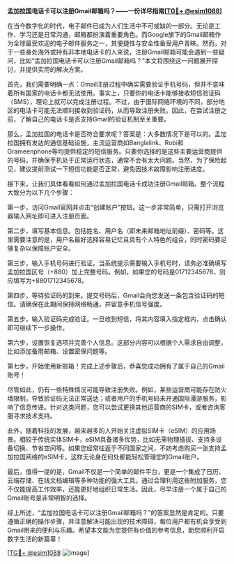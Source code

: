 **孟加拉国电话卡可以注册Gmail邮箱吗？——一份详尽指南[[TG💪+ @esim1088](https://t.me/s/esim1088)]**

在当今数字化的时代，电子邮件已成为人们生活中不可或缺的一部分。无论是工作、学习还是日常沟通，邮箱都扮演着重要角色。而Google旗下的Gmail邮箱作为全球最受欢迎的电子邮件服务之一，其便捷性与安全性备受用户青睐。然而，对于一些身处海外或持有非本地电话卡的人来说，注册Gmail邮箱可能会遇到一些疑问，比如“孟加拉国电话卡可以注册Gmail邮箱吗？”本文将围绕这一问题展开探讨，并提供实用的解决方案。

首先，我们需要明确一点：Gmail注册过程中确实需要验证手机号码，但并不意味着所有国家的电话卡都无法使用。事实上，只要你的电话卡能够接收短信验证码（SMS），理论上就可以完成注册过程。不过，由于国际网络环境的不同，部分地区的电话卡可能无法顺利接收到验证码，从而导致注册失败。因此，在尝试注册之前，了解自己的电话卡是否支持Gmail的验证机制至关重要。

那么，孟加拉国的电话卡是否符合要求呢？答案是：大多数情况下是可以的。孟加拉国拥有发达的通信基础设施，主流运营商如Banglalink、Robi和Grameenphone等均提供稳定的短信服务。只要你选择的是这些主要运营商提供的号码，并确保手机处于正常运行状态，通常不会有太大问题。当然，为了保险起见，建议提前测试一下短信功能是否正常，避免因技术故障影响注册进度。

接下来，让我们具体看看如何通过孟加拉国电话卡成功注册Gmail邮箱。整个流程大致分为以下几个步骤：

第一步，访问Gmail官网并点击“创建账户”按钮。这一步非常简单，只需打开浏览器输入网址即可进入注册页面。

第二步，填写基本信息。包括姓名、用户名（即未来邮箱地址前缀）、密码等。这里需要注意的是，用户名最好选择容易记忆且具有个人特色的组合，同时密码要足够复杂以保障账户安全。

第三步，输入手机号码进行验证。当系统提示需要输入手机号时，请务必准确填写孟加拉国区号（+880）加上完整号码。例如，如果您的号码是01712345678，则应填写为+8801712345678。

第四步，等待验证码的到来。提交号码后，Gmail会向您发送一条包含验证码的短信。请确保在此期间保持网络畅通，并留意手机信号强度。

第五步，输入验证码完成验证。一旦收到短信，将其内容填入指定框内，点击确认即可继续下一步操作。

第六步，设置恢复选项并完善个人信息。这部分内容可以根据个人需求自由调整，比如添加备用邮箱、设置密保问题等。

第七步，开始使用新邮箱！完成上述步骤后，恭喜您成功拥有了属于自己的Gmail账号！

尽管如此，仍有一些特殊情况可能导致注册失败。例如，某些运营商可能存在防火墙限制，导致验证码无法正常送达；或者用户的手机号码未开通国际漫游服务，影响了信息传递。针对这类问题，您可以尝试更换其他运营商的SIM卡，或者咨询客服寻求技术支持。

此外，随着科技的发展，越来越多的人开始关注虚拟SIM卡（eSIM）的应用场景。相较于传统实体SIM卡，eSIM具备诸多优势，比如无需物理插拔、支持多设备切换、节省空间等。如果您经常往返于不同国家之间，不妨考虑购买一张支持孟加拉国网络的eSIM卡，这样无论身在何处都能轻松管理您的Gmail账户。

最后，值得一提的是，Gmail不仅是一个简单的邮件平台，更是一个集成了日历、云端存储、在线文档编辑等多种功能的强大工具。通过合理利用这些附加服务，您不仅能提高工作效率，还能更好地组织日常生活。因此，尽早注册一个属于自己的Gmail账号是非常明智的选择。

综上所述，“孟加拉国电话卡可以注册Gmail邮箱吗？”的答案显然是肯定的。只要遵循正确的操作步骤，并注意解决可能出现的技术障碍，每位用户都有机会享受到Gmail带来的便利与乐趣。希望本文能为您提供有价值的参考信息，助您顺利开启数字生活的新篇章！

[[TG💪+ @esim1088](https://t.me/s/esim1088) ![Image](https://i.postimg.cc/4NQfJmqS/Snipaste-2025-05-13-00-14-12.png)]